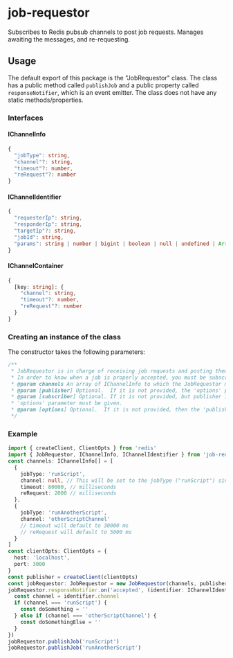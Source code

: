 # job-requestor

Subscribes to Redis pubsub channels to post job requests. Manages awaiting the messages, and re-requesting.

## Usage

The default export of this package is the "JobRequestor" class.
The class has a public method called `publishJob` and a public property called `responseNotifier`, which is an event emitter.
The class does not have any static methods/properties.

### Interfaces

#### IChannelInfo

```typescript
{
  "jobType": string,
  "channel"?: string,
  "timeout"?: number,
  "reRequest"?: number
}
```

#### IChannelIdentifier

```typescript
{
  "requesterIp": string,
  "responderIp": string,
  "targetIp"?: string,
  "jobId": string,
  "params": string | number | bigint | boolean | null | undefined | Array<string | number | bigint | boolean | null | undefined>
}
```

#### IChannelContainer

```typescript
{
  [key: string]: {
    "channel": string,
    "timeout"?: number,
    "reRequest"?: number
  }
}
```

### Creating an instance of the class

The constructor takes the following parameters:

```typescript
/**
 * JobRequestor is in charge of receiving job requests and posting them to the Redis messaging server.
 * In order to know when a job is properly accepted, you must be subscribed to jobRequestorInstance.responseNotifier's "accepted" event.
 * @param channels An array of IChannelInfo to which the JobRequestor may need to post
 * @param [publisher] Optional.  If it is not provided, the 'options' paramter must be given.  A RedisClient instance that is NOT set as a subscriber
 * @param [subscriber] Optional. If it is not provided, but publisher is, it will be duplicated from the publisher.  If publisher is not provided, then the
 * 'options' parameter must be given.
 * @param [options] Optional.  If it is not provided, then the 'publisher' parameter must be given.  The Redis.ClientOpts to use to create the RedisClient.
 */
```

### Example

```typescript
import { createClient, ClientOpts } from 'redis'
import { JobRequestor, IChannelInfo, IChannelIdentifier } from 'job-requestor'
const channels: IChannelInfo[] = [
  {
    jobType: 'runScript',
    channel: null, // This will be set to the jobType ("runScript") since it is falsy
    timeout: 80000, // milliseconds
    reRequest: 2000 // milliseconds
  },
  {
    jobType: 'runAnotherScript',
    channel: 'otherScriptChannel'
    // timeout will default to 30000 ms
    // reRequest will default to 5000 ms
  }
]
const clientOpts: ClientOpts = {
  host: 'localhost',
  port: 3000
}
const publisher = createClient(clientOpts)
const jobRequestor: JobRequestor = new JobRequestor(channels, publisher)
jobRequestor.responseNotifier.on('accepted', (identifier: IChannelIdentifier) => {
  const channel = identifier.channel
  if (channel === 'runScript') {
    const doSomething = ''
  } else if (channel === 'otherScriptChannel') {
    const doSomethingElse = ''
  }
})
jobRequestor.publishJob('runScript')
jobRequestor.publishJob('runAnotherScript')
```
